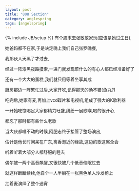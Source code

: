 ```yaml
---
layout: post
title: "008 Section"
category: anglespring
tags: [angelspring]
---
```

{% include JB/setup %}
有个周末去张敏敏家玩(应该是她过生日),

她爸妈都不在家,于是决定晚上我们自己张罗晚餐,

我那伙人天黑了才过去,

经过一阵漆黑夜路摸索,一进门就发现菜什么的有心人都已经准备好了

还有一个大大的蛋糕,我们就只用等着坐享其成

厨房那边一阵繁忙过后,大家开吃,记得那天的汤不错(鱼丸?)

吃完后,她家有麦,再加上vcd碟片和电视机,组成了强大的K歌利器

一开始吃饱喝足大家都精力旺盛,纷纷一展歌喉,唱的很开心,

都忘了那时都有些什么老歌

当大伙都唱不动的时候,阿肥志终于接管了整场演出,

估计是他长时间呆在广东,离香港近的缘故,这边的歌这厮全会

听着听着大部分人都舒服的睡去

偶尔被一两个高音飙醒,又很快被几个低音催眠过去

就这样断断续续,他自个一人半躺在一张黑色单人沙发椅上

扛着麦演绎了整个通宵